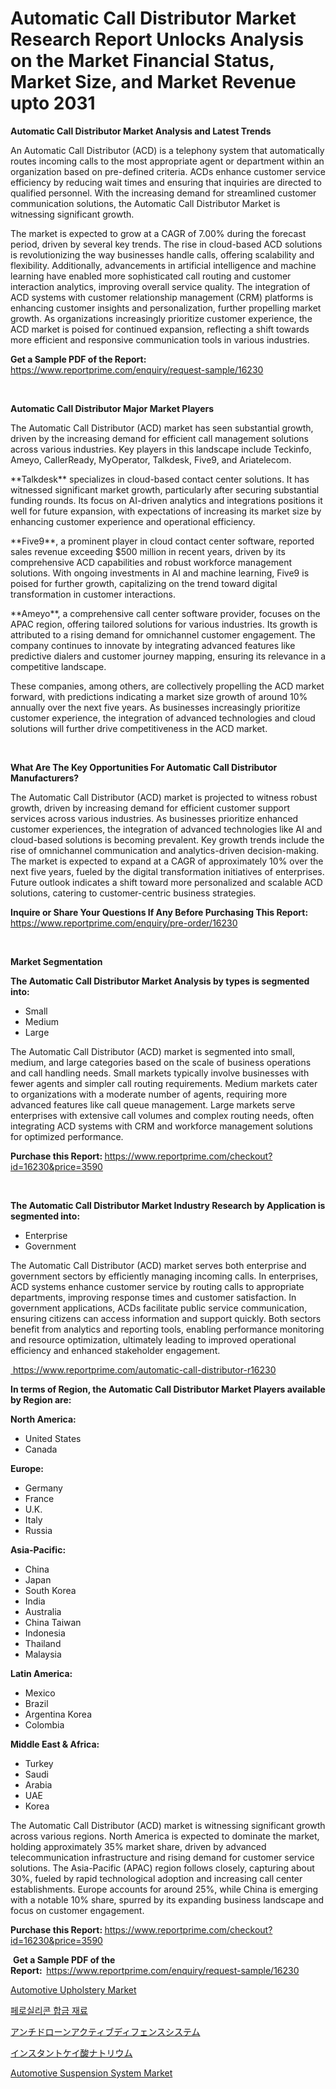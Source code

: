 <p><h1>Automatic Call Distributor Market Research Report Unlocks Analysis on the Market Financial Status, Market Size, and Market Revenue upto 2031</h1></p><p><strong>Automatic Call Distributor Market Analysis and Latest Trends</strong></p>
<p><p>An Automatic Call Distributor (ACD) is a telephony system that automatically routes incoming calls to the most appropriate agent or department within an organization based on pre-defined criteria. ACDs enhance customer service efficiency by reducing wait times and ensuring that inquiries are directed to qualified personnel. With the increasing demand for streamlined customer communication solutions, the Automatic Call Distributor Market is witnessing significant growth.</p><p>The market is expected to grow at a CAGR of 7.00% during the forecast period, driven by several key trends. The rise in cloud-based ACD solutions is revolutionizing the way businesses handle calls, offering scalability and flexibility. Additionally, advancements in artificial intelligence and machine learning have enabled more sophisticated call routing and customer interaction analytics, improving overall service quality. The integration of ACD systems with customer relationship management (CRM) platforms is enhancing customer insights and personalization, further propelling market growth. As organizations increasingly prioritize customer experience, the ACD market is poised for continued expansion, reflecting a shift towards more efficient and responsive communication tools in various industries.</p></p>
<p><strong>Get a Sample PDF of the Report:&nbsp;</strong> <a href="https://www.reportprime.com/enquiry/request-sample/16230">https://www.reportprime.com/enquiry/request-sample/16230</a></p>
<p>&nbsp;</p>
<p><strong>Automatic Call Distributor Major Market Players</strong></p>
<p><p>The Automatic Call Distributor (ACD) market has seen substantial growth, driven by the increasing demand for efficient call management solutions across various industries. Key players in this landscape include Teckinfo, Ameyo, CallerReady, MyOperator, Talkdesk, Five9, and Ariatelecom.</p><p>**Talkdesk** specializes in cloud-based contact center solutions. It has witnessed significant market growth, particularly after securing substantial funding rounds. Its focus on AI-driven analytics and integrations positions it well for future expansion, with expectations of increasing its market size by enhancing customer experience and operational efficiency.</p><p>**Five9**, a prominent player in cloud contact center software, reported sales revenue exceeding $500 million in recent years, driven by its comprehensive ACD capabilities and robust workforce management solutions. With ongoing investments in AI and machine learning, Five9 is poised for further growth, capitalizing on the trend toward digital transformation in customer interactions.</p><p>**Ameyo**, a comprehensive call center software provider, focuses on the APAC region, offering tailored solutions for various industries. Its growth is attributed to a rising demand for omnichannel customer engagement. The company continues to innovate by integrating advanced features like predictive dialers and customer journey mapping, ensuring its relevance in a competitive landscape.</p><p>These companies, among others, are collectively propelling the ACD market forward, with predictions indicating a market size growth of around 10% annually over the next five years. As businesses increasingly prioritize customer experience, the integration of advanced technologies and cloud solutions will further drive competitiveness in the ACD market.</p></p>
<p>&nbsp;</p>
<p><strong>What Are The Key Opportunities For Automatic Call Distributor Manufacturers?</strong></p>
<p><p>The Automatic Call Distributor (ACD) market is projected to witness robust growth, driven by increasing demand for efficient customer support services across various industries. As businesses prioritize enhanced customer experiences, the integration of advanced technologies like AI and cloud-based solutions is becoming prevalent. Key growth trends include the rise of omnichannel communication and analytics-driven decision-making. The market is expected to expand at a CAGR of approximately 10% over the next five years, fueled by the digital transformation initiatives of enterprises. Future outlook indicates a shift toward more personalized and scalable ACD solutions, catering to customer-centric business strategies.</p></p>
<p><strong>Inquire or Share Your Questions If Any Before Purchasing This Report:</strong> <a href="https://www.reportprime.com/enquiry/pre-order/16230">https://www.reportprime.com/enquiry/pre-order/16230</a></p>
<p>&nbsp;</p>
<p><strong>Market Segmentation</strong></p>
<p><strong>The Automatic Call Distributor Market Analysis by types is segmented into:</strong></p>
<p><ul><li>Small</li><li>Medium</li><li>Large</li></ul></p>
<p><p>The Automatic Call Distributor (ACD) market is segmented into small, medium, and large categories based on the scale of business operations and call handling needs. Small markets typically involve businesses with fewer agents and simpler call routing requirements. Medium markets cater to organizations with a moderate number of agents, requiring more advanced features like call queue management. Large markets serve enterprises with extensive call volumes and complex routing needs, often integrating ACD systems with CRM and workforce management solutions for optimized performance.</p></p>
<p><strong>Purchase this Report:&nbsp;</strong><a href="https://www.reportprime.com/checkout?id=16230&price=3590">https://www.reportprime.com/checkout?id=16230&price=3590</a></p>
<p>&nbsp;</p>
<p><strong>The Automatic Call Distributor Market Industry Research by Application is segmented into:</strong></p>
<p><ul><li>Enterprise</li><li>Government</li></ul></p>
<p><p>The Automatic Call Distributor (ACD) market serves both enterprise and government sectors by efficiently managing incoming calls. In enterprises, ACD systems enhance customer service by routing calls to appropriate departments, improving response times and customer satisfaction. In government applications, ACDs facilitate public service communication, ensuring citizens can access information and support quickly. Both sectors benefit from analytics and reporting tools, enabling performance monitoring and resource optimization, ultimately leading to improved operational efficiency and enhanced stakeholder engagement.</p></p>
<p><a href="https://www.reportprime.com/automatic-call-distributor-r16230">&nbsp;https://www.reportprime.com/automatic-call-distributor-r16230</a></p>
<p><strong>In terms of Region, the Automatic Call Distributor Market Players available by Region are:</strong></p>
<p>
    <p> <strong> North America: </strong>
        <ul>
            <li>United States</li>
            <li>Canada</li>
        </ul>
        </p> 
    <p> <strong> Europe: </strong>
        <ul>
            <li>Germany</li>
            <li>France</li>
            <li>U.K.</li>
            <li>Italy</li>
            <li>Russia</li>
        </ul>
        </p> 
    <p> <strong> Asia-Pacific: </strong>
        <ul>
            <li>China</li>
            <li>Japan</li>
            <li>South Korea</li>
            <li>India</li>
            <li>Australia</li>
            <li>China Taiwan</li>
            <li>Indonesia</li>
            <li>Thailand</li>
            <li>Malaysia</li>
        </ul>
        </p> 
    <p> <strong> Latin America: </strong>
        <ul>
            <li>Mexico</li>
            <li>Brazil</li>
            <li>Argentina Korea</li>
            <li>Colombia</li>
        </ul>
        </p> 
    <p> <strong> Middle East & Africa: </strong>
        <ul>
            <li>Turkey</li>
            <li>Saudi</li>
            <li>Arabia</li>
            <li>UAE</li>
            <li>Korea</li>
        </ul>
    </p>
    </p>
<p><p>The Automatic Call Distributor (ACD) market is witnessing significant growth across various regions. North America is expected to dominate the market, holding approximately 35% market share, driven by advanced telecommunication infrastructure and rising demand for customer service solutions. The Asia-Pacific (APAC) region follows closely, capturing about 30%, fueled by rapid technological adoption and increasing call center establishments. Europe accounts for around 25%, while China is emerging with a notable 10% share, spurred by its expanding business landscape and focus on customer engagement.</p></p>
<p><strong>Purchase this Report: </strong><a href="https://www.reportprime.com/checkout?id=16230&price=3590">https://www.reportprime.com/checkout?id=16230&price=3590</a></p>
<p>&nbsp;<strong>Get a Sample PDF of the Report:&nbsp;&nbsp;</strong><a href="https://www.reportprime.com/enquiry/request-sample/16230">https://www.reportprime.com/enquiry/request-sample/16230</a></p>
<p><strong></strong></p>
<p><p><a href="https://issuu.com/reportprime-2/docs/automotive-upholstery-market-size-2_0ad8996f96c6d2">Automotive Upholstery Market</a></p><p><a href="https://medium.com/@derrickmafrks96745/%EC%84%B8%EA%B3%84-ferrosilicon-alloy-materials-market-%EC%9D%80-2024%EC%97%90%EC%84%9C-2031%EB%A1%9C-%EC%97%B0%ED%8F%89%EA%B7%A0-%EC%A6%9D%EA%B0%80%EC%9C%A8%EC%9D%84-%EB%B3%B4%EC%9D%BC-%EA%B2%83%EC%9C%BC%EB%A1%9C-%EC%98%88%EC%83%81%EB%90%A9%EB%8B%88%EB%8B%A4-196d88e21182?postPublishedType=initial">페로실리콘 합금 재료</a></p><p><a href="https://medium.com/@qirvhhyf42/anti-drone-active-defense-system-market-%E3%81%AE%E3%82%B0%E3%83%AD%E3%83%BC%E3%83%90%E3%83%AB%E5%B8%82%E5%A0%B4%E6%A6%82%E8%A6%81%E3%81%AF-%E4%B8%96%E7%95%8C%E3%81%8A%E3%82%88%E3%81%B3%E4%B8%BB%E8%A6%81%E5%B8%82%E5%A0%B4%E3%81%AB%E3%81%8A%E3%81%91%E3%82%8B%E6%A5%AD%E7%95%8C%E3%81%AB%E5%BD%B1%E9%9F%BF%E3%82%92%E4%B8%8E%E3%81%88%E3%82%8B%E4%B8%BB%E8%A6%81%E3%81%AA%E3%83%88%E3%83%AC%E3%83%B3%E3%83%89%E3%81%AB%E3%81%A4%E3%81%84%E3%81%A6-%E7%8B%AC%E8%87%AA%E3%81%AE%E8%A6%96%E7%82%B9%E3%82%92%E6%8F%90%E4%BE%9B%E3%81%97%E3%81%BE%E3%81%99-939563c67f5e">アンチドローンアクティブディフェンスシステム</a></p><p><a href="https://medium.com/@qirvhhyf42/instant-sodium-silicate-market-%E3%81%AF-%E3%82%B3%E3%82%B9%E3%83%88%E7%AE%A1%E7%90%86%E3%81%A8%E5%8A%B9%E7%8E%87%E5%90%91%E4%B8%8A%E3%82%92%E5%84%AA%E5%85%88%E3%81%97%E3%81%BE%E3%81%99-%E3%81%95%E3%82%89%E3%81%AB-%E5%A0%B1%E5%91%8A%E6%9B%B8%E3%81%AF%E5%B8%82%E5%A0%B4%E3%81%AE%E9%9C%80%E8%A6%81%E9%9D%A2%E3%81%A8%E4%BE%9B%E7%B5%A6%E9%9D%A2%E3%81%AE%E4%B8%A1%E6%96%B9%E3%82%92%E3%82%AB%E3%83%90%E3%83%BC%E3%81%97%E3%81%A6%E3%81%84%E3%81%BE%E3%81%99-instant-sodium-9a12086b6aca">インスタントケイ酸ナトリウム</a></p><p><a href="https://issuu.com/reportprime-2/docs/automotive-suspension-system-market_248daf66a2f863">Automotive Suspension System Market</a></p></p>